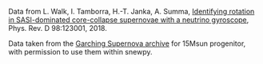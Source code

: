 Data from L. Walk, I. Tamborra, H.-T. Janka, A. Summa, [Identifying rotation in SASI-dominated core-collapse supernovae with a neutrino gyroscope](https://arxiv.org/abs/1807.02366), Phys. Rev. D 98:123001, 2018.

Data taken from the [Garching Supernova archive](https://wwwmpa.mpa-garching.mpg.de/ccsnarchive/data/Walk2018/) for 15Msun progenitor, with permission to use them within snewpy.
